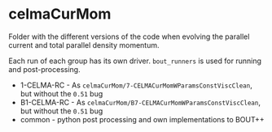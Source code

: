 # celmaCurMom

Folder with the different versions of the code when evolving the parallel current and
total parallel density momentum.

Each run of each group has its own driver. `bout_runners` is used for running
and post-processing.

* 1-CELMA-RC - As `celmaCurMom/7-CELMACurMomWParamsConstViscClean`, but without
  the `0.51` bug
* B1-CELMA-RC - As `celmaCurMom/B7-CELMACurMomWParamsConstViscClean`, but without
  the `0.51` bug
* common - python post processing and own implementations to BOUT++
